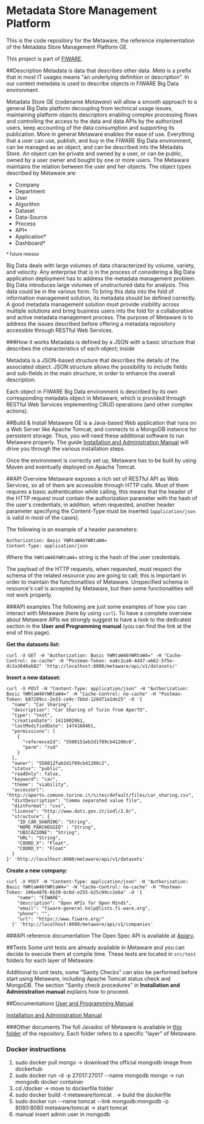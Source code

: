 # Metadata Store Management Platform
This is the code repository for the Metaware, the reference implementation of the Metadata Store Management Platform GE.

This project is part of [FIWARE](https://www.fiware.org/).

##Description
Metadata is data that describes other data.
_Meta_ is a prefix that in most IT usages means "an underlying definition or description".
In our context metadata is used to describe objects in FIWARE Big Data environment.

Metadata Store GE (codename _Metaware_) will allow a smooth approach to a general Big Data platform decoupling from technical usage issues, maintaining platform objects descriptors enabling complex processing flows and controlling the access to the data and data APIs by the authorized users, keep accounting of the data consumption and supporting its publication.
More in general Metaware enables the ease of use.
Everything that a user can use, publish, and buy in the FIWARE Big Data environment, can be managed as an object, and can be described into the Metadata Store.
An object can be private and owned by a user, or can be public, owned by a user owner and bought by one or more users.
The Metaware maintains the relation between the user and her objects.
The object types described by Metaware are:

- Company
- Department
- User
- Algorithm
- Dataset
- Data-Source
- Process
- API\*
- Application\*
- Dashboard\*

<sub>\* future release</sub>

Big Data deals with large volumes of data characterized by volume, variety, and velocity.
Any enterprise that is in the process of considering a Big Data application deployment has to address the metadata management problem.
Big Data introduces large volumes of unstructured data for analysis.
This data could be in the various form.
To bring this data into the fold of information management solution, its metadata should be defined correctly.
A good metadata management solution must provide visibility across multiple solutions and bring business users into the fold for a collaborative and active metadata management process.
The purpose of Metaware is to address the issues described before offering a metadata repository accessible through RESTful Web Services.

###How it works
Metadata is defined by a JSON with a basic structure that describes the characteristics of each object; inside

Metadata is a JSON-based structure that describes the details of the associated object.
JSON structure allows the possibility to include fields and sub-fields in the main structure, in order to enhance the overall description.

Each object in FIWARE Big Data environment is described by its own corresponding metadata object in Metaware, which is provided through RESTful Web Services implementing CRUD operations (and other complex actions).

##Build & Install
Metaware GE is a Java-based Web application that runs on a Web Server like Apache Tomcat, and connects to a MongoDB instance for persistent storage.
Thus, you will need these additional software to run Metaware properly.
The guide [Installation and Administration Manual](https://github.com/FiwareTIConsoft/fiware-metaware/blob/master/docs/installation_and_administration_manual.md) will drive you through the various installation steps.

Once the environment is correctly set up, Metaware has to be built by using Maven and eventually deployed on Apache Tomcat.

##API Overview
Metaware exposes a rich set of RESTful API as Web Services, so all of them are accessible through HTTP calls.
Most of them requires a basic authentication while calling, this means that the header of the HTTP request must contain the authorization parameter with the hash of the user's credentials; in addition, when requested, another header parameter specifying the Content-Type must be inserted (`application/json` is valid in most of the cases).

The following is an example of a header parameters:

```
Authorization: Basic YWRtaW46YWRtaW4=
Content-Type: application/json
```
Where the `YWRtaW46YWRtaW4=` string is the hash of the user credentials.

The payload of the HTTP requests, when requested, must respect the schema of the related resource you are going to call; this is important in order to maintain the functionalities of Metaware.
Unspecified schema in resource's call is accepted by Metaware, but then some functionalities will not work properly.

###API examples
The following are just some examples of how you can interact with Metaware (here by using `curl`).
To have a complete overview about Metaware APIs we strongly suggest to have a look to the dedicated section in the __User and Programming manual__ (you can find the link at the end of this page).

__Get the datasets list:__
```
curl -X GET -H "Authorization: Basic YWRtaW46YWRtaW4=" -H "Cache-Control: no-cache" -H "Postman-Token: ea8c1ca0-4d47-a662-5f5e-dc2a3048ab82" 'http://localhost:8080/metaware/api/v1/datasets/'
```
__Insert a new dataset:__
```
curl -X POST -H "Content-Type: application/json" -H "Authorization: Basic YWRtaW46YWRtaW4=" -H "Cache-Control: no-cache" -H "Postman-Token: b07209cc-2e33-ce9c-7bbd-120d71a1de25" -d '{
  "name": "Car Sharing",
  "description": "Car Sharing of Turin from AperTO",
  "type": "test",
  "creationDate": 1411002061,
  "lastModifiedDate": 1474160461,
  "permissions": [
    {
      "referenceId": "5508151eb2d1f89cb41208c6",
      "perm": "rud"
    }
  ],
  "owner": "550812fab2d1f89cb41208c2",
  "status": "public",
  "readOnly": false,
  "keyword": "car",
  "theme": "viability",
  "accessUrl": "http://aperto.comune.torino.it/sites/default/files/car_sharing.csv",
  "distDescription": "Comma separated value file",
  "distFormat": "cvs",
  "license": "http://www.dati.gov.it/iodl/2.0/",
  "structure": {
    "ID_CAR_SHARING": "String",
    "NOME_PARCHEGGIO" : "String",
    "UBICAZIONE": "String",
    "URL": "String",
    "COORD_X": "Float",
    "COORD_Y": "Float"
  }
}' 'http://localhost:8080/metaware/api/v1/datasets'
```
__Create a new company:__
```
curl -X POST -H "Content-Type: application/json" -H "Authorization: Basic YWRtaW46YWRtaW4=" -H "Cache-Control: no-cache" -H "Postman-Token: 106e4876-6b39-bc6d-e255-b25c09cc2eba" -d '{
    "name": "FIWARE",
    "description": "Open APIs for Open Minds",
    "email": "fiware-general-help@lists.fi-ware.org",
    "phone": "",
    "url": "https://www.fiware.org/"
  }' 'http://localhost:8080/metaware/api/v1/companies'
```
###API reference documentation
The Open Spec API is available at [Apiary](http://docs.metaware.apiary.io/#).

##Tests
Some unit tests are already available in Metaware and you can decide to execute them at compile time.
These tests are located in `src/test` folders for each layer of Metaware.

Additional to unit tests, some "Sanity Checks" can also be performed before start using Metaware, including Apache Tomcat status check and MongoDB.
The section "Sanity check procedures" in __Installation and Administration manual__ explains how to proceed.

##Documentations
[User and Programming Manual](https://github.com/FiwareTIConsoft/fiware-metaware/blob/master/docs/user_and_programming_manual.md)

[Installation and Administration Manual](https://github.com/FiwareTIConsoft/fiware-metaware/blob/master/docs/installation_and_administration_manual.md)

###Other documents
The full Javadoc of Metaware is available in [this folder](https://github.com/FiwareTIConsoft/fiware-metaware/tree/master/docs/javadocs) of the repository.
Each folder refers to a specific "layer" of Metaware.

### Docker instructions
1. sudo docker pull mongo -> download the official mongodb image from dockerhub
2. sudo docker run -d -p 27017:27017 --name mongodb mongo -> run mongodb docker container
3. cd <githubrepo>/docker -> move to dockerfile folder
4. sudo docker build -t metaware/tomcat . -> build the dockerfile
5. sudo docker run --name tomcat --link mongodb:mongodb -p 8080:8080 metaware/tomcat -> start tomcat
6. manual insert admin user in mongodb
